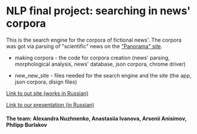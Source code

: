 # NLP final project: searching in news' corpora

This is the search engine for the corpora of fictional news'.
The corpora was got via parsing of "scientific" news on the ["Panorama" site](https://panorama.pub/science).

* making corpora - the code for corpora creation (news' parsing, morphological analysis, news' database, json corpora, chrome driver)

* new_new_site - files needed for the search engine and the site (the app, json corpora, disign files)

[Link to out site (works in Russian)](http://philinguistic.pythonanywhere.com/)

[Link to our presentation (in Russian)](https://docs.google.com/presentation/d/1dRbAPyo9SPdDU8avGEoVypENcK6W2qEeHJvO2KFzslQ/edit?usp=sharing)

#### The team: Alexandra Nuzhnenko, Anastasiia Ivanova, Arsenii Anisimov, Philipp Burlakov
